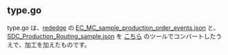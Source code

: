 ## type.go
type.go は、[rededge](https://github.com/latonaio/rededge) の [EC_MC_sample_production_order_events.json](https://github.com/latonaio/rededge/blob/main/samples/EC_MC_sample_production_order_events.json) と、[SDC_Production_Routing_sample.json](https://github.com/latonaio/rededge/blob/main/samples/SDC_Production_Routing_sample.json) を [こちら](https://mholt.github.io/json-to-go/) のツールでコンバートしたうえで、加工を加えたものです。